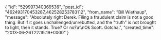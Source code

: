  {
   "id": "529997340369536",
   "post_id": "462493170453287_462528253783112",
   "from_name": "Bill Wiethaup",
   "message": "Absolutely right Derek. Filing a fraudulent claim is not a good thing. But if it goes unchallenged/unrebutted, and the \"truth\" is not brought to light, then it stands. True? Or no?\n\nOk Scott. Gotcha.",
   "created_time": "2013-06-26T22:19:19+0000"
 }
